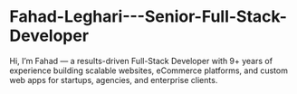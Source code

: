 # Fahad-Leghari---Senior-Full-Stack-Developer
Hi, I’m Fahad — a results-driven Full-Stack Developer with 9+ years of experience building scalable websites, eCommerce platforms, and custom web apps for startups, agencies, and enterprise clients.
